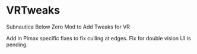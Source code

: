# VRTweaks
Subnautica Below Zero Mod to Add Tweaks for VR

Add in Pimax specific fixes to fix culling at edges. Fix for double vision UI is pending.
